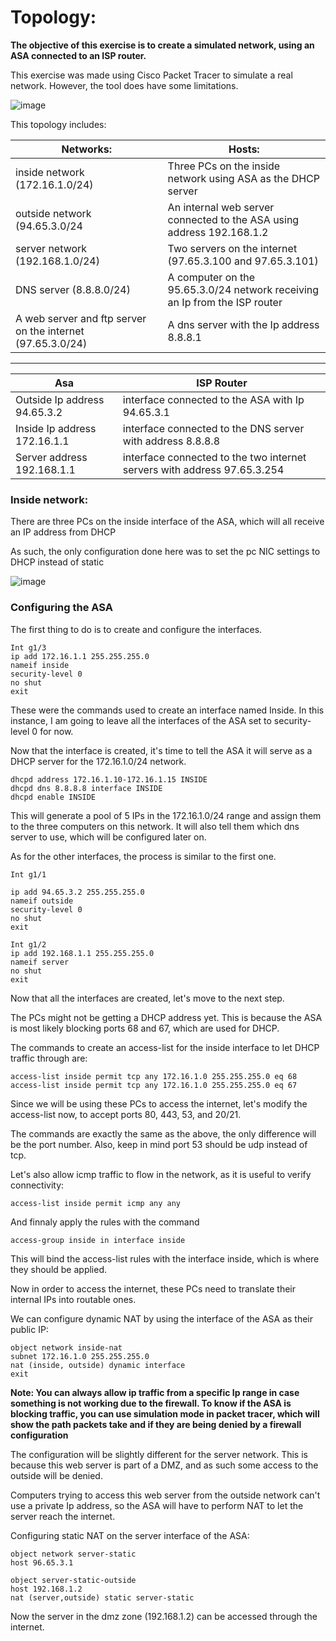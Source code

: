 # Topology:



**The objective of this exercise is to create a simulated network, using an ASA connected to an ISP router.**


This exercise was made using Cisco Packet Tracer to simulate a real network. However, the tool does have some limitations.

![image](https://github.com/AfonsoFerreira2223/ASA_network/assets/114146560/8d225f76-b718-48a9-a427-858f5337e895)


This topology includes:

|Networks:|  Hosts:|
|--|--|
| inside network (172.16.1.0/24) |Three PCs on the inside  network using ASA as the DHCP server
outside network (94.65.3.0/24| An internal web server connected to the ASA using address 192.168.1.2 |
|server network (192.168.1.0/24) |Two servers on the internet (97.65.3.100 and 97.65.3.101)
| DNS server (8.8.8.0/24) | A computer on the 95.65.3.0/24 network receiving an Ip from the ISP router
| A web server and ftp server on the internet (97.65.3.0/24)|A dns server with the Ip address 8.8.8.1

---------


|Asa| ISP Router |
|--|--|
| Outside Ip address 94.65.3.2 | interface connected to the ASA with Ip 94.65.3.1
Inside Ip address 172.16.1.1 | interface connected to the DNS server with address 8.8.8.8 |
|Server address 192.168.1.1 | interface connected to the two internet servers with address 97.65.3.254



### Inside network:


There are three PCs on the inside interface of the ASA, which will all receive an IP address from DHCP

As such, the only configuration done here was to set the pc NIC settings to DHCP instead of static

![image](https://github.com/AfonsoFerreira2223/ASA_network/assets/114146560/84389b31-801c-47fe-b88e-b1b50e39e7a9)



### Configuring the ASA


The first thing to do is to create and configure the interfaces.

    Int g1/3
	ip add 172.16.1.1 255.255.255.0
    nameif inside
    security-level 0
    no shut
    exit

These were the commands used to create an interface named Inside. In this instance, I am going to leave all the interfaces of the ASA set to security-level 0 for now.

Now that the interface is created, it's time to tell the ASA it will serve as a DHCP server for the 172.16.1.0/24 network.

    dhcpd address 172.16.1.10-172.16.1.15 INSIDE
    dhcpd dns 8.8.8.8 interface INSIDE
    dhcpd enable INSIDE

This will generate a pool of 5 IPs in the 172.16.1.0/24 range and assign them to the three computers on this network. It will also tell them which dns server to use, which will be configured later on.


As for the other interfaces, the process is similar to the first one.
```
Int g1/1

ip add 94.65.3.2 255.255.255.0
nameif outside
security-level 0
no shut
exit
```

```
Int g1/2
ip add 192.168.1.1 255.255.255.0
nameif server
no shut
exit
```

Now that all the interfaces are created, let's move to the next step.

The PCs might not be getting a DHCP address yet. This is because the ASA is most likely blocking ports 68 and 67, which are used for DHCP.

The commands to create an access-list for the inside interface to let DHCP traffic through are:

    access-list inside permit tcp any 172.16.1.0 255.255.255.0 eq 68
    access-list inside permit tcp any 172.16.1.0 255.255.255.0 eq 67

Since we will be using these PCs to access the internet, let's modify the access-list now, to accept ports 80, 443, 53, and 20/21.

The commands are exactly the same as the above, the only difference will be the port number.
Also, keep in mind port 53 should be udp instead of tcp.

Let's also allow icmp traffic to flow in the network, as it is useful to verify connectivity:

    access-list inside permit icmp any any

And finnaly apply the rules with the command 

    access-group inside in interface inside

This will bind the access-list rules with the interface inside, which is where they should be applied.

Now in order to access the internet, these PCs need to translate their internal IPs into routable ones. 

We can configure dynamic NAT by using the interface of the ASA as their public IP:

    object network inside-nat
    subnet 172.16.1.0 255.255.255.0
    nat (inside, outside) dynamic interface
    exit

**Note: You can always allow ip traffic from a specific Ip range in case something is not working due to the firewall. To know if the ASA is blocking traffic, you can use simulation mode in packet tracer, which will show the path packets take and if they are being denied by a firewall configuration**



The configuration will be slightly different for the server network. This is because this web server is part of a DMZ, and as such some access to the outside will be denied.

Computers trying to access this web server from the outside network can't use a private Ip address, so the ASA will have to perform NAT to let the server reach the internet. 

Configuring static NAT on the server interface of the ASA:

    object network server-static
    host 96.65.3.1
    
    object server-static-outside
    host 192.168.1.2
    nat (server,outside) static server-static

Now the server in the dmz zone (192.168.1.2) can be accessed through the internet.




